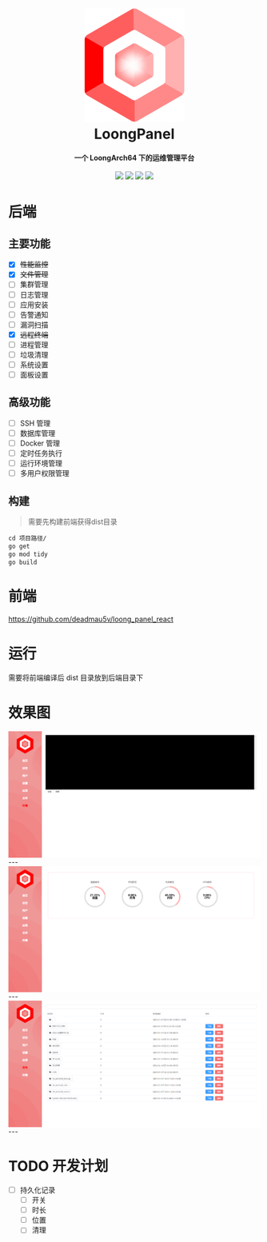 <h1 align="center">
  <img src="./doc/img/logo.png" alt="Logo" width="200">
  <br>LoongPanel<br>
</h1>

<h4 align="center">一个 LoongArch64 下的运维管理平台</h4>
    
<p align="center">
    <img src="https://img.shields.io/badge/Go-1.22-blue">
    <img src="https://img.shields.io/badge/Gin-1.9.1-blue">
    <img src="https://img.shields.io/badge/arch-Loong64-red">
    <img src="https://img.shields.io/badge/os-linux-red">
</p>

# 后端
## 主要功能

- [x] ~~性能监控~~
- [x] ~~文件管理~~
- [ ] 集群管理
- [ ] 日志管理
- [ ] 应用安装
- [ ] 告警通知
- [ ] 漏洞扫描
- [x] ~~远程终端~~
- [ ] 进程管理
- [ ] 垃圾清理
- [ ] 系统设置
- [ ] 面板设置

## 高级功能
- [ ] SSH 管理
- [ ] 数据库管理
- [ ] Docker 管理
- [ ] 定时任务执行
- [ ] 运行环境管理
- [ ] 多用户权限管理

## 构建
> 需要先构建前端获得dist目录
```shell
cd 项目路径/
go get
go mod tidy
go build
```

# 前端
https://github.com/deadmau5v/loong_panel_react


# 运行
需要将前端编译后 dist 目录放到后端目录下

# 效果图
<img align="center" src="doc/img/1.png">
---
<img align="center" src="doc/img/2.png">
---
<img align="center" src="doc/img/3.png">
---

# TODO 开发计划

- [ ] 持久化记录
  - [ ] 开关
  - [ ] 时长
  - [ ] 位置
  - [ ] 清理